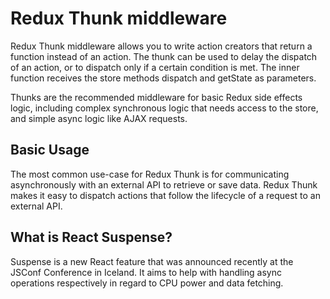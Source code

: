 # Redux Thunk middleware

Redux Thunk middleware allows you to write action creators that return a function instead of an action. The thunk can be used to delay the dispatch of an action, or to dispatch only if a certain condition is met. The inner function receives the store methods dispatch and getState as parameters.

Thunks are the recommended middleware for basic Redux side effects logic, including complex synchronous logic that needs access to the store, and simple async logic like AJAX requests.

## Basic Usage

The most common use-case for Redux Thunk is for communicating asynchronously with an external API to retrieve or save data. Redux Thunk makes it easy to dispatch actions that follow the lifecycle of a request to an external API.

## What is React Suspense?

Suspense is a new React feature that was announced recently at the JSConf Conference in Iceland. It aims to help with handling async operations respectively in regard to CPU power and data fetching.
